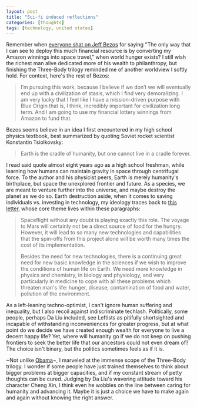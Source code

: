 ```yaml
---
layout: post
title: "Sci-fi induced reflections"
categories: [thoughts]
tags: [technology, united states]
---
```


Remember when [everyone shat on Jeff Bezos](https://www.marketwatch.com/story/jeff-bezos-thinks-his-fortune-is-best-spent-in-space-2018-05-01) for saying "The only way that I can see to deploy this much financial resource is by converting my Amazon winnings into space travel," when world hunger exists? <!--more--> I still wish the richest man alive dedicated more of his wealth to philanthropy, but finishing the Three-Body trilogy reminded me of another worldview I softly hold. For context, here's the rest of Bezos:
> I’m pursuing this work, because I believe if we don’t we will eventually end up with a civilization of stasis, which I find very demoralizing. I am very lucky that I feel like I have a mission-driven purpose with Blue Origin that is, I think, incredibly important for civilization long term. And I am going to use my financial lottery winnings from Amazon to fund that.

Bezos seems believe in an idea I first encountered in my high school physics textbook, best summarized by quoting Soviet rocket scientist Konstantin Tsiolkovsky:
> Earth is the cradle of humanity, but one cannot live in a cradle forever.

I read said quote almost eight years ago as a high school freshman, while learning how humans can maintain gravity in space through centrifugal force. To the author and his physicist peers, Earth is merely humanity's birthplace, but space the unexplored frontier and future. As a species, we are meant to venture further into the universe, and maybe destroy the planet as we do so. Earth destruction aside, when it comes to saving individuals vs. investing in technology, my ideology traces back to [this letter](https://www.lettersofnote.com/2012/08/why-explore-space.html), whose core theme lives within these paragraphs:
> Spaceflight without any doubt is playing exactly this role. The voyage to Mars will certainly not be a direct source of food for the hungry. However, it will lead to so many new technologies and capabilities that the spin-offs from this project alone will be worth many times the cost of its implementation.
> 
> Besides the need for new technologies, there is a continuing great need for new basic knowledge in the sciences if we wish to improve the conditions of human life on Earth. We need more knowledge in physics and chemistry, in biology and physiology, and very particularly in medicine to cope with all these problems which threaten man's life: hunger, disease, contamination of food and water, pollution of the environment.

As a left-leaning techno-optimist, I can't ignore human suffering and inequality, but I also recoil against indiscriminate techlash. Politically, some people, perhaps Da Liu included, see Leftists as pitifully shortsighted and incapable of withstanding inconveniences for greater progress, but at what point do we decide we have created enough wealth for everyone to live a decent happy life? Yet, where will humanity go if we do not keep on pushing frontiers to seek the better life that our ancestors could not even dream of? The choice isn't binary, but the politics sometimes feels as if it is.

~Not unlike [Obama](https://www.nytimes.com/2017/01/16/books/obamas-secret-to-surviving-the-white-house-years-books.html?module=inline)~, I marveled at the immense scope of the Three-Body trilogy. I wonder if some people have just trained themselves to think about bigger problems at bigger capacities, and if my constant stream of petty thoughts can be cured. Judging by Da Liu's wavering attitude toward his character Cheng Xin, I think even he wobbles on the line between caring for humanity and advancing it. Maybe it is just a choice we have to make again and again without knowing the right answer.
